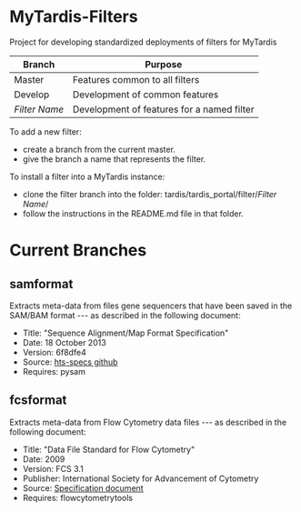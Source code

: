 # MyTardis-Filters
Project for developing standardized deployments of filters for MyTardis

| Branch | Purpose |
| ------ | ------- |
| Master | Features common to all filters | 
| Develop | Development of common features |
| *Filter Name* | Development of features for a named filter |

To add a new filter:
* create a branch from the current master.
* give the branch a name that represents the filter.
 
To install a filter into a MyTardis instance:
* clone the filter branch into the folder: tardis/tardis_portal/filter/*Filter Name*/
* follow the instructions in the README.md file in that folder.

# Current Branches

## samformat

Extracts meta-data from files gene sequencers that have been saved in the 
SAM/BAM format 
--- as described in the following document:

* Title: 		"Sequence Alignment/Map Format Specification" 
* Date:  		18 October 2013
* Version: 	    6f8dfe4
* Source:   	[hts-specs github](http://github.com/samtools/hts-specs)
* Requires:     pysam

## fcsformat

Extracts meta-data from Flow Cytometry data files 
--- as described in the following document:

* Title: 	   "Data File Standard for Flow Cytometry" 
* Date:  	   2009
* Version: 	   FCS 3.1
* Publisher:   International Society for Advancement of Cytometry
* Source:      [Specification document](http://isac-net.org/getdoc/9cbeb83d-99e4-41ac-b68c-c9ab97b180c6/fcs3-1_normativespecification_20090813.aspx)
* Requires:    flowcytometrytools
